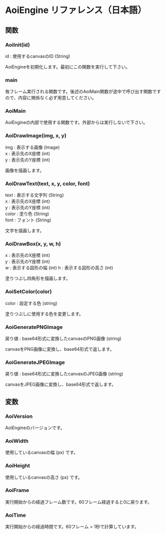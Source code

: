 # AoiEngine リファレンス（日本語）

## 関数

### AoiInit(id)

id : 使用するcanvasのID (String)

AoiEngineを初期化します。最初にこの関数を実行して下さい。

### main

毎フレーム実行される関数です。後述のAoiMain関数が途中で呼び出す関数ですので、内容に関係なく必ず用意してください。

### AoiMain

AoiEngineの内部で使用する関数です。外部からは実行しないで下さい。

### AoiDrawImage(img, x, y)

img : 表示する画像 (Image)  
x : 表示先のX座標 (int)  
y : 表示先のY座標 (int)

画像を描画します。

### AoiDrawText(text, x, y, color, font)

text : 表示する文字列 (String)  
x : 表示先のX座標 (int)  
y : 表示先のY座標 (int)  
color : 塗り色 (String)  
font : フォント (String)

文字を描画します。

### AoiDrawBox(x, y, w, h)

x : 表示先のX座標 (int)  
y : 表示先のY座標 (int)  
w : 表示する図形の幅 (int)
h : 表示する図形の高さ (int)

塗りつぶし四角形を描画します。

### AoiSetColor(color)

color : 設定する色 (string)

塗りつぶしに使用する色を変更します。

### AoiGeneratePNGImage

戻り値 : base64形式に変換したcanvasのPNG画像 (string)

canvasをPNG画像に変換し、base64形式で返します。

### AoiGenerateJPEGImage

戻り値 : base64形式に変換したcanvasのJPEG画像 (string)

canvasをJPEG画像に変換し、base64形式で返します。


## 変数

### AoiVersion
AoiEngineのバージョンです。

### AoiWidth
使用しているcanvasの幅 (px) です。

### AoiHeight
使用しているcanvasの高さ (px) です。

### AoiFrame
実行開始からの経過フレーム数です。60フレーム経過すると0に戻ります。

### AoiTime
実行開始からの経過時間です。60フレーム = 1秒で計算しています。